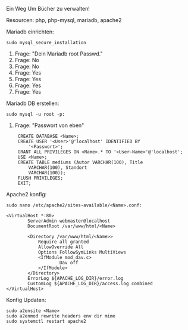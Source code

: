 Ein Weg Um Bücher zu verwalten!



Resourcen:
  php, php-mysql, mariadb, apache2

Mariadb einrichten:

	sudo mysql_secure_installation
		
1. Frage: "Dein Mariadb root Passwd."
2. Frage: No
3. Frage: No
4. Frage: Yes
5. Frage: Yes
6. Frage: Yes
7. Frage: Yes


Mariadb DB erstellen:
	
	sudo mysql -u root -p:

1. Frage: "Passwort von eben" 		

		CREATE DATABASE <Name>;
		CREATE USER '<User>'@'localhost' IDENTIFIED BY
    		'<Passwort>';	
		GRANT ALL PRIVILEGES ON <Name>.* TO '<User-Name>'@'localhost';
		USE <Name>;
		CREATE TABLE mediums (Autor VARCHAR(100), Title
    		VARCHAR(100), Standort
    		VARCHAR(100));
		FLUSH PRIVILEGES;
		EXIT;



Apache2 konfig:

	sudo nano /etc/apache2/sites-available/<Name>.conf:

	<VirtualHost *:80>
    		ServerAdmin webmaster@localhost
    		DocumentRoot /var/www/html/<Name>

    		<Directory /var/www/html/<Name>>
       			Require all granted
        		AllowOverride All
        		Options FollowSymLinks MultiViews
        		<IfModule mod_dav.c>
            			Dav off
        		</IfModule>
    		</Directory>
    		ErrorLog ${APACHE_LOG_DIR}/error.log
    		CustomLog ${APACHE_LOG_DIR}/access.log combined
	</VirtualHost>


Konfig Updaten:

	sudo a2ensite <Name>
	sudo a2enmod rewrite headers env dir mime
	sudo systemctl restart apache2
